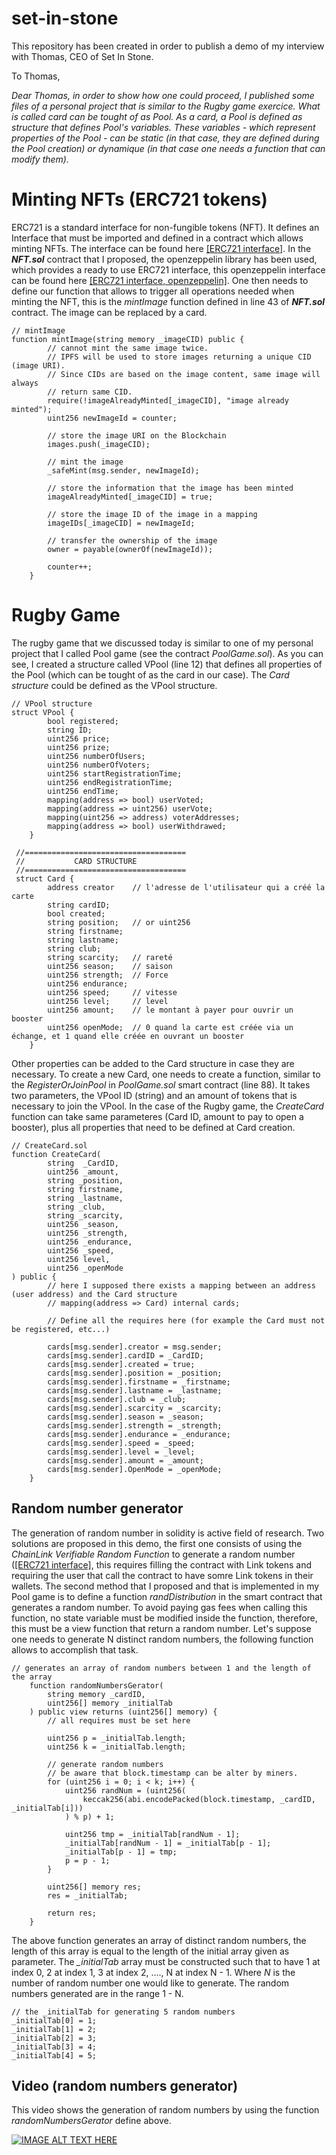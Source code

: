 # set-in-stone

This repository has been created in order to publish a demo of my interview with Thomas, CEO of Set In Stone.

To Thomas,

*Dear Thomas, in order to show how one could proceed, I published some files of a personal project that is similar to the Rugby game exercice. What is called card can be tought of as Pool. As a card, a Pool is defined as structure that defines Pool's variables. These variables - which represent properties of the Pool - can be static (in that case, they are defined during the Pool creation) or dynamique (in that case one needs a function that can modify them).*

# Minting NFTs (ERC721 tokens)

ERC721 is a standard interface for non-fungible tokens (NFT). It defines an Interface that must be imported and defined in a contract which allows minting NFTs. The interface can be found here [[ERC721 interface]](https://eips.ethereum.org/EIPS/eip-721). In the __*NFT.sol*__ contract that I proposed, the openzeppelin library has been used, which provides a ready to use ERC721 interface, this openzeppelin interface can be found here [[ERC721 interface, openzeppelin]](https://github.com/OpenZeppelin/openzeppelin-contracts/blob/master/contracts/token/ERC721/ERC721.sol). One then needs to define our function that allows to trigger all operations needed when minting the NFT, this is the _*mintImage*_ function defined in line 43 of __*NFT.sol*__ contract. The image can be replaced by a card.

```solidity
// mintImage
function mintImage(string memory _imageCID) public {
        // cannot mint the same image twice.
        // IPFS will be used to store images returning a unique CID (image URI).
        // Since CIDs are based on the image content, same image will always
        // return same CID.
        require(!imageAlreadyMinted[_imageCID], "image already minted");
        uint256 newImageId = counter;

        // store the image URI on the Blockchain
        images.push(_imageCID);

        // mint the image
        _safeMint(msg.sender, newImageId);

        // store the information that the image has been minted
        imageAlreadyMinted[_imageCID] = true;

        // store the image ID of the image in a mapping
        imageIDs[_imageCID] = newImageId;

        // transfer the ownership of the image
        owner = payable(ownerOf(newImageId));

        counter++;
    }
```

# Rugby Game

The rugby game that we discussed today is similar to one of my personal project that I called Pool game (see the contract _*PoolGame.sol*_). As you can see, I created a structure called VPool (line 12) that defines all properties of the Pool (which can be tought of as the card in our case). The *Card structure* could be defined as the VPool structure.

```solidity
// VPool structure
struct VPool {
        bool registered;
        string ID;
        uint256 price;
        uint256 prize;
        uint256 numberOfUsers;
        uint256 numberOfVoters;
        uint256 startRegistrationTime;
        uint256 endRegistrationTime;
        uint256 endTime;
        mapping(address => bool) userVoted;
        mapping(address => uint256) userVote;
        mapping(uint256 => address) voterAddresses;
        mapping(address => bool) userWithdrawed;
    }
    
 //====================================
 //           CARD STRUCTURE
 //====================================
 struct Card {
        address creator    // l'adresse de l'utilisateur qui a créé la carte
        string cardID;
        bool created;
        string position;   // or uint256
        string firstname;
        string lastname;
        string club;
        string scarcity;   // rareté
        uint256 season;    // saison
        uint256 strength;  // Force
        uint256 endurance;
        uint256 speed;     // vitesse
        uint256 level;     // level
        uint256 amount;    // le montant à payer pour ouvrir un booster
        uint256 openMode;  // 0 quand la carte est créée via un échange, et 1 quand elle créée en ouvrant un booster
    }
```
Other properties can be added to the Card structure in case they are necessary. To create a new Card, one needs to create a function, similar to the _*RegisterOrJoinPool*_ in  _*PoolGame.sol*_ smart contract (line 88). It takes two parameters, the VPool ID (string) and an amount of tokens that is necessary to join the VPool. In the case of the Rugby game, the _*CreateCard*_ function can take same parameteres (Card ID, amount to pay to open a booster), plus all properties that need to be defined at Card creation.

```solidity
// CreateCard.sol
function CreateCard(
        string  _CardID,
        uint256 _amount,
        string _position,
        string firstname,
        string _lastname,
        string _club,
        string _scarcity,
        uint256 _season,
        uint256 _strength,
        uint256 _endurance,
        uint256 _speed,
        uint256 level,
        uint256 _openMode
) public {
        // here I supposed there exists a mapping between an address (user address) and the Card structure
        // mapping(address => Card) internal cards;
        
        // Define all the requires here (for example the Card must not be registered, etc...) 
        
        cards[msg.sender].creator = msg.sender;
        cards[msg.sender].cardID = _CardID;
        cards[msg.sender].created = true;
        cards[msg.sender].position = _position;
        cards[msg.sender].firstname = _firstname;
        cards[msg.sender].lastname = _lastname;
        cards[msg.sender].club = _club;
        cards[msg.sender].scarcity = _scarcity;
        cards[msg.sender].season = _season;
        cards[msg.sender].strength = _strength;
        cards[msg.sender].endurance = _endurance;
        cards[msg.sender].speed = _speed;
        cards[msg.sender].level = _level;
        cards[msg.sender].amount = _amount;
        cards[msg.sender].OpenMode = _openMode;
    }
```

## Random number generator

The generation of random number in solidity is active field of research. Two solutions are proposed in this demo, the first one consists of using the _*ChainLink Verifiable Random Function*_ to generate a random number ([[ERC721 interface]](https://docs.chain.link/docs/chainlink-vrf/#:~:text=Chainlink%20VRF%20(Verifiable%20Random%20Function,Blockchain%20games%20and%20NFTs)), this requires filling the contract with Link tokens and requiring the user that call the contract to have somre Link tokens in their wallets. The second method that I proposed and that is implemented in my Pool game is to define a function _*randDistribution*_ in the smart contract that generates a random number. To avoid paying gas fees when calling this function, no state variable must be modified inside the function, therefore, this must be a view function that return a random number. Let's suppose one needs to generate N distinct random numbers, the following function allows to accomplish that task.

```solidity
// generates an array of random numbers between 1 and the length of the array
    function randomNumbersGerator(
        string memory _cardID,
        uint256[] memory _initialTab
    ) public view returns (uint256[] memory) {
        // all requires must be set here

        uint256 p = _initialTab.length;
        uint256 k = _initialTab.length;

        // generate random numbers
        // be aware that block.timestamp can be alter by miners.
        for (uint256 i = 0; i < k; i++) {
            uint256 randNum = (uint256(
                keccak256(abi.encodePacked(block.timestamp, _cardID, _initialTab[i]))
            ) % p) + 1;

            uint256 tmp = _initialTab[randNum - 1];
            _initialTab[randNum - 1] = _initialTab[p - 1];
            _initialTab[p - 1] = tmp;
            p = p - 1;
        }

        uint256[] memory res;
        res = _initialTab;

        return res;
    }
```

The above function generates an array of distinct random numbers, the length of this array is equal to the length of the initial array given as parameter. The _*_initialTab*_ array must be constructed such that to have 1 at index 0, 2 at index 1, 3 at index 2, ...., N at index N - 1. Where _*N*_ is the number of random number one would like to generate. The random numbers generated are in the range 1 - N.

```solidity
// the _initialTab for generating 5 random numbers
_initialTab[0] = 1;
_initialTab[1] = 2;
_initialTab[2] = 3;
_initialTab[3] = 4;
_initialTab[4] = 5;
```

## Video (random numbers generator)

This video shows the generation of random numbers by using the function _*randomNumbersGerator*_ define above.

[![IMAGE ALT TEXT HERE](https://github.com/Edoumou/set-in-stone/blob/main/cover.png)](https://youtu.be/oarR6yuxyyE)
















